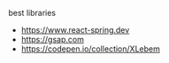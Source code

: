 best libraries

- https://www.react-spring.dev
- https://gsap.com
- https://codepen.io/collection/XLebem
